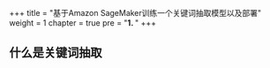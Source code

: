 +++
title = "基于Amazon SageMaker训练一个关键词抽取模型以及部署"
weight = 1
chapter = true
pre = "<b>1. </b>"
+++

## 什么是关键词抽取

